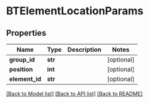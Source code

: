 # BTElementLocationParams

## Properties
Name | Type | Description | Notes
------------ | ------------- | ------------- | -------------
**group_id** | **str** |  | [optional] 
**position** | **int** |  | [optional] 
**element_id** | **str** |  | [optional] 

[[Back to Model list]](../README.md#documentation-for-models) [[Back to API list]](../README.md#documentation-for-api-endpoints) [[Back to README]](../README.md)


